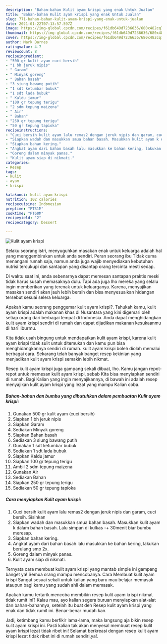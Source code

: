 ```yaml
---
description: "Bahan-bahan Kulit ayam krispi yang enak Untuk Jualan"
title: "Bahan-bahan Kulit ayam krispi yang enak Untuk Jualan"
slug: 771-bahan-bahan-kulit-ayam-krispi-yang-enak-untuk-jualan
date: 2021-01-22T07:13:57.597Z
image: https://img-global.cpcdn.com/recipes/f61db649d7236636/680x482cq70/kulit-ayam-krispi-foto-resep-utama.jpg
thumbnail: https://img-global.cpcdn.com/recipes/f61db649d7236636/680x482cq70/kulit-ayam-krispi-foto-resep-utama.jpg
cover: https://img-global.cpcdn.com/recipes/f61db649d7236636/680x482cq70/kulit-ayam-krispi-foto-resep-utama.jpg
author: Mark Barnes
ratingvalue: 4.7
reviewcount: 8
recipeingredient:
- "500 gr kulit ayam cuci bersih"
- "1 bh jeruk nipis"
- " Garam"
- " Minyak goreng"
- " Bahan basah"
- "3 siung bawang putih"
- "1 sdt ketumbar bubuk"
- "1 sdt lada bubuk"
- " Kaldu jamur"
- "100 gr tepung terigu"
- "2 sdm tepung maizena"
- " Air"
- " Bahan"
- "250 gr tepung terigu"
- "50 gr tepung tapioka"
recipeinstructions:
- "Cuci bersih kulit ayam lalu remas2 dengan jeruk nipis dan garam, cuci bersih. Sisihkan"
- "Siapkan wadah dan masukkan smua bahan basah. Masukkan kulit ayam k dalam bahan basah. Lalu simpan di kulkas -+ 30menit biar bumbu meresap."
- "Siapkan bahan kering."
- "Angkat ayam dari bahan basah lalu masukkan ke bahan kering, lakukan berulang smp 2x."
- "Goreng dalam minyak panas."
- "Kulit ayam siap di nikmati."
categories:
- Resep
tags:
- kulit
- ayam
- krispi

katakunci: kulit ayam krispi 
nutrition: 102 calories
recipecuisine: Indonesian
preptime: "PT31M"
cooktime: "PT60M"
recipeyield: "2"
recipecategory: Dessert

---
```



![Kulit ayam krispi](https://img-global.cpcdn.com/recipes/f61db649d7236636/680x482cq70/kulit-ayam-krispi-foto-resep-utama.jpg)

Selaku seorang istri, menyuguhkan masakan enak untuk keluarga adalah hal yang menggembirakan untuk anda sendiri. Peran seorang ibu Tidak cuma menangani rumah saja, namun anda juga wajib menyediakan kebutuhan nutrisi tercukupi dan santapan yang disantap orang tercinta mesti sedap.

Di waktu  saat ini, anda sebenarnya dapat memesan santapan praktis meski tidak harus susah memasaknya dulu. Tapi ada juga lho mereka yang selalu ingin memberikan yang terenak untuk keluarganya. Karena, menyajikan masakan sendiri akan jauh lebih bersih dan bisa menyesuaikan hidangan tersebut sesuai selera keluarga. 



Apakah kamu seorang penggemar kulit ayam krispi?. Tahukah kamu, kulit ayam krispi adalah makanan khas di Nusantara yang kini digemari oleh setiap orang dari berbagai tempat di Indonesia. Anda dapat menghidangkan kulit ayam krispi sendiri di rumah dan dapat dijadikan makanan kesukaanmu di hari liburmu.

Kita tidak usah bingung untuk mendapatkan kulit ayam krispi, karena kulit ayam krispi tidak sulit untuk ditemukan dan kamu pun bisa menghidangkannya sendiri di rumah. kulit ayam krispi boleh diolah memalui berbagai cara. Sekarang telah banyak banget resep kekinian yang menjadikan kulit ayam krispi semakin lebih nikmat.

Resep kulit ayam krispi juga gampang sekali dibuat, lho. Kamu jangan repot-repot untuk memesan kulit ayam krispi, sebab Kita bisa menyiapkan sendiri di rumah. Bagi Kalian yang ingin menyajikannya, di bawah ini adalah resep menyajikan kulit ayam krispi yang lezat yang mampu Kalian coba.

<!--inarticleads1-->

##### Bahan-bahan dan bumbu yang dibutuhkan dalam pembuatan Kulit ayam krispi:

1. Gunakan 500 gr kulit ayam (cuci bersih)
1. Siapkan 1 bh jeruk nipis
1. Siapkan  Garam
1. Sediakan  Minyak goreng
1. Siapkan  Bahan basah
1. Sediakan 3 siung bawang putih
1. Gunakan 1 sdt ketumbar bubuk
1. Sediakan 1 sdt lada bubuk
1. Siapkan  Kaldu jamur
1. Siapkan 100 gr tepung terigu
1. Ambil 2 sdm tepung maizena
1. Gunakan  Air
1. Sediakan  Bahan
1. Siapkan 250 gr tepung terigu
1. Sediakan 50 gr tepung tapioka




<!--inarticleads2-->

##### Cara menyiapkan Kulit ayam krispi:

1. Cuci bersih kulit ayam lalu remas2 dengan jeruk nipis dan garam, cuci bersih. Sisihkan
1. Siapkan wadah dan masukkan smua bahan basah. Masukkan kulit ayam k dalam bahan basah. Lalu simpan di kulkas -+ 30menit biar bumbu meresap.
1. Siapkan bahan kering.
1. Angkat ayam dari bahan basah lalu masukkan ke bahan kering, lakukan berulang smp 2x.
1. Goreng dalam minyak panas.
1. Kulit ayam siap di nikmati.




Ternyata cara membuat kulit ayam krispi yang mantab simple ini gampang banget ya! Semua orang mampu mencobanya. Cara Membuat kulit ayam krispi Sangat sesuai sekali untuk kalian yang baru mau belajar memasak ataupun bagi kamu yang sudah ahli dalam memasak.

Apakah kamu tertarik mencoba membikin resep kulit ayam krispi nikmat tidak rumit ini? Kalau mau, ayo kalian segera buruan menyiapkan alat-alat dan bahan-bahannya, setelah itu buat deh Resep kulit ayam krispi yang enak dan tidak rumit ini. Benar-benar mudah kan. 

Jadi, ketimbang kamu berfikir lama-lama, maka langsung aja bikin resep kulit ayam krispi ini. Pasti kalian tak akan menyesal membuat resep kulit ayam krispi lezat tidak ribet ini! Selamat berkreasi dengan resep kulit ayam krispi lezat tidak ribet ini di rumah sendiri,ya!.

